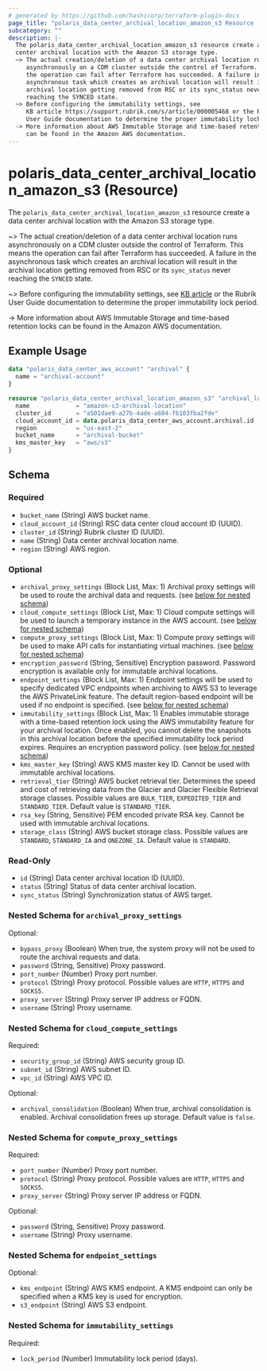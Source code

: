 ```yaml
---
# generated by https://github.com/hashicorp/terraform-plugin-docs
page_title: "polaris_data_center_archival_location_amazon_s3 Resource - terraform-provider-polaris"
subcategory: ""
description: |-
  The polaris_data_center_archival_location_amazon_s3 resource create a data
  center archival location with the Amazon S3 storage type.
  ~> The actual creation/deletion of a data center archival location runs
     asynchronously on a CDM cluster outside the control of Terraform. This means
     the operation can fail after Terraform has succeeded. A failure in the
     asynchronous task which creates an archival location will result in the
     archival location getting removed from RSC or its sync_status never
     reaching the SYNCED state.
  ~> Before configuring the immutability settings, see
     KB article https://support.rubrik.com/s/article/000005468 or the Rubrik
     User Guide documentation to determine the proper immutability lock period.
  -> More information about AWS Immutable Storage and time-based retention locks
     can be found in the Amazon AWS documentation.
---
```


# polaris_data_center_archival_location_amazon_s3 (Resource)

The `polaris_data_center_archival_location_amazon_s3` resource create a data
center archival location with the Amazon S3 storage type.

~> The actual creation/deletion of a data center archival location runs
   asynchronously on a CDM cluster outside the control of Terraform. This means
   the operation can fail after Terraform has succeeded. A failure in the
   asynchronous task which creates an archival location will result in the
   archival location getting removed from RSC or its `sync_status` never
   reaching the `SYNCED` state.

~> Before configuring the immutability settings, see
   [KB article](https://support.rubrik.com/s/article/000005468) or the Rubrik
   User Guide documentation to determine the proper immutability lock period.

-> More information about AWS Immutable Storage and time-based retention locks
   can be found in the Amazon AWS documentation.

## Example Usage

```terraform
data "polaris_data_center_aws_account" "archival" {
  name = "archival-account"
}

resource "polaris_data_center_archival_location_amazon_s3" "archival_location" {
  name             = "amazon-s3-archival-location"
  cluster_id       = "a501dae9-a27b-4ade-a604-fb103fba2fde"
  cloud_account_id = data.polaris_data_center_aws_account.archival.id
  region           = "us-east-2"
  bucket_name      = "archival-bucket"
  kms_master_key   = "aws/s3"
}
```

<!-- schema generated by tfplugindocs -->
## Schema

### Required

- `bucket_name` (String) AWS bucket name.
- `cloud_account_id` (String) RSC data center cloud account ID (UUID).
- `cluster_id` (String) Rubrik cluster ID (UUID).
- `name` (String) Data center archival location name.
- `region` (String) AWS region.

### Optional

- `archival_proxy_settings` (Block List, Max: 1) Archival proxy settings will be used to route the archival data and requests. (see [below for nested schema](#nestedblock--archival_proxy_settings))
- `cloud_compute_settings` (Block List, Max: 1) Cloud compute settings will be used to launch a temporary instance in the AWS account. (see [below for nested schema](#nestedblock--cloud_compute_settings))
- `compute_proxy_settings` (Block List, Max: 1) Compute proxy settings will be used to make API calls for instantiating virtual machines. (see [below for nested schema](#nestedblock--compute_proxy_settings))
- `encryption_password` (String, Sensitive) Encryption password. Password encryption is available only for immutable archival locations.
- `endpoint_settings` (Block List, Max: 1) Endpoint settings will be used to specify dedicated VPC endpoints when archiving to AWS S3 to leverage the AWS PrivateLink feature. The default region-based endpoint will be used if no endpoint is specified. (see [below for nested schema](#nestedblock--endpoint_settings))
- `immutability_settings` (Block List, Max: 1) Enables immutable storage with a time-based retention lock using the AWS immutability feature for your archival location. Once enabled, you cannot delete the snapshots in this archival location before the specified immutability lock period expires. Requires an encryption password policy. (see [below for nested schema](#nestedblock--immutability_settings))
- `kms_master_key` (String) AWS KMS master key ID. Cannot be used with immutable archival locations.
- `retrieval_tier` (String) AWS bucket retrieval tier. Determines the speed and cost of retrieving data from the Glacier and Glacier Flexible Retrieval storage classes. Possible values are `BULK_TIER`, `EXPEDITED_TIER` and `STANDARD_TIER`. Default value is `STANDARD_TIER`.
- `rsa_key` (String, Sensitive) PEM encoded private RSA key. Cannot be used with immutable archival locations.
- `storage_class` (String) AWS bucket storage class. Possible values are `STANDARD`, `STANDARD_IA` and `ONEZONE_IA`. Default value is `STANDARD`.

### Read-Only

- `id` (String) Data center archival location ID (UUID).
- `status` (String) Status of data center archival location.
- `sync_status` (String) Synchronization status of AWS target.

<a id="nestedblock--archival_proxy_settings"></a>
### Nested Schema for `archival_proxy_settings`

Optional:

- `bypass_proxy` (Boolean) When true, the system proxy will not be used to route the archival requests and data.
- `password` (String, Sensitive) Proxy password.
- `port_number` (Number) Proxy port number.
- `protocol` (String) Proxy protocol. Possible values are `HTTP`, `HTTPS` and `SOCKS5`.
- `proxy_server` (String) Proxy server IP address or FQDN.
- `username` (String) Proxy username.


<a id="nestedblock--cloud_compute_settings"></a>
### Nested Schema for `cloud_compute_settings`

Required:

- `security_group_id` (String) AWS security group ID.
- `subnet_id` (String) AWS subnet ID.
- `vpc_id` (String) AWS VPC ID.

Optional:

- `archival_consolidation` (Boolean) When true, archival consolidation is enabled. Archival consolidation frees up storage. Default value is `false`.


<a id="nestedblock--compute_proxy_settings"></a>
### Nested Schema for `compute_proxy_settings`

Required:

- `port_number` (Number) Proxy port number.
- `protocol` (String) Proxy protocol. Possible values are `HTTP`, `HTTPS` and `SOCKS5`.
- `proxy_server` (String) Proxy server IP address or FQDN.

Optional:

- `password` (String, Sensitive) Proxy password.
- `username` (String) Proxy username.


<a id="nestedblock--endpoint_settings"></a>
### Nested Schema for `endpoint_settings`

Optional:

- `kms_endpoint` (String) AWS KMS endpoint. A KMS endpoint can only be specified when a KMS key is used for encryption.
- `s3_endpoint` (String) AWS S3 endpoint.


<a id="nestedblock--immutability_settings"></a>
### Nested Schema for `immutability_settings`

Required:

- `lock_period` (Number) Immutability lock period (days).
